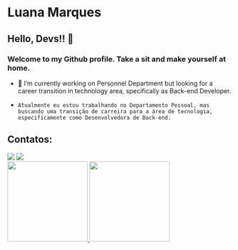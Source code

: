 <!--
**marquesluana/marquesluana** is a ✨ _special_ ✨ repository because its `README.md` (this file) appears on your GitHub profile.
-->


# Luana Marques
## Hello, Devs!! 👋
### Welcome to my Github profile. Take a sit and make yourself at home.

- 🔭 I’m currently working on Personnel Department but looking for a career transition in technology area, specifically as Back-end Developer. <br>
-     Atualmente eu estou trabalhando no Departamento Pessoal, mas buscando uma transição de carreira para a área de tecnologia, especificamente como Desenvolvedora de Back-end.

## Contatos:

<div>
<a href = "mailto:contato@marquesluana"><img loading="lazy" src="https://img.shields.io/badge/Gmail-D14836?style=for-the-badge&logo=gmail&logoColor=white" target="_blank"></a>
<a href="https://www.linkedin.com/in/luanamarquesg" target="_blank"><img loading="lazy" src="https://img.shields.io/badge/-LinkedIn-%230077B5?style=for-the-badge&logo=linkedin&logoColor=white" target="_blank"></a>   
</div>

<div>
<a href="https://github.com/marquesluana">
<img loading="lazy" height="180em" src="https://github-readme-stats.vercel.app/api/top-langs/?username=marquesluana&layout=compact&langs_count=7&theme=dracula"/>
<img loading="lazy" height="180em" src="https://github-readme-stats.vercel.app/api?username=marquesluana&show_icons=true&theme=dracula&include_all_commits=true&count_private=true"/>
</div>

<!--
Here are some ideas to get you started:

- 🌱 I’m currently learning ...
- 👯 I’m looking to collaborate on ...
- 🤔 I’m looking for help with ...
- 💬 Ask me about ...
- 📫 How to reach me: ...
- 😄 Pronouns: ...
- ⚡ Fun fact: ...
-->
